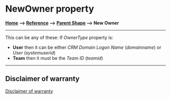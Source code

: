 # NewOwner property

**[Home](/) --> [Reference](/ref) -->  [Parent Shape](javascript:history.back()) --> New Owner**

---

This can be any of these: If *OwnerType* property is:

- **User** then it can be either *CRM Domain Logon Name* (*domainname*) or *User* (*systemuserid*)
- **Team** then it must be the *Team ID* (*teamid*)

---

## Disclaimer of warranty

[Disclaimer of warranty](../../guides/common/DisclaimerOfWarranty.md)
